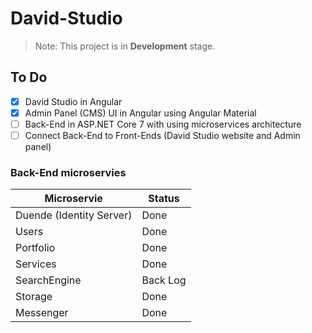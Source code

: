 # David-Studio

> Note: This project is in **Development** stage.

## To Do

- [x] David Studio in Angular
- [x] Admin Panel (CMS) UI in Angular using Angular Material
- [ ] Back-End in ASP.NET Core 7 with using microservices architecture
- [ ] Connect Back-End to Front-Ends (David Studio website and Admin panel)

### Back-End microservies

| Microservie              | Status      |
| ------------------------ | ----------- |
| Duende (Identity Server) | Done        |
| Users                    | Done        |
| Portfolio                | Done        |
| Services                 | Done        |
| SearchEngine             | Back Log    |
| Storage                  | Done        |
| Messenger                | Done        |
